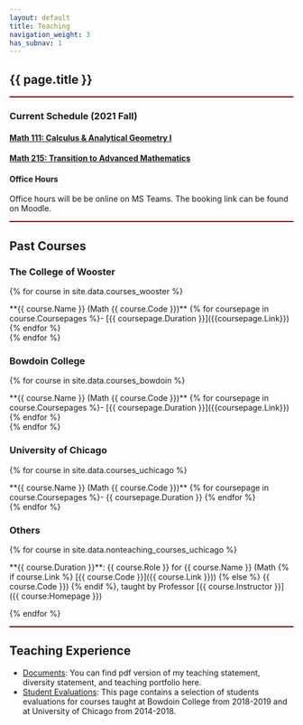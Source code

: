 ```yaml
---
layout: default
title: Teaching
navigation_weight: 3
has_subnav: 1
---
```


<div style="border-bottom: 2px  solid #800000;">

## {{ page.title }}

</div>

<div style="border-bottom: 2px  solid #800000;">

### Current Schedule (2021 Fall)

#### [Math 111: Calculus & Analytical Geometry I]()

#### [Math 215: Transition to Advanced Mathematics]()

#### Office Hours

Office hours will be be online on MS Teams. The booking link can be found on Moodle.


</div>


<div style="border-bottom: 2px  solid #800000;">

## Past Courses


### The College of Wooster


{% for course in site.data.courses_wooster %}
<div class="course">
**{{ course.Name }} (Math {{ course.Code }})** {% for coursepage in course.Coursepages %}- [{{ coursepage.Duration }}]({{coursepage.Link}}) {% endfor %}
</div>
{% endfor %}


### Bowdoin College


{% for course in site.data.courses_bowdoin %}
<div class="course">
**{{ course.Name }} (Math {{ course.Code }})** {% for coursepage in course.Coursepages %}- [{{ coursepage.Duration }}]({{coursepage.Link}}) {% endfor %}
</div>
{% endfor %}


### University of Chicago


{% for course in site.data.courses_uchicago %}
<div class="course">
**{{ course.Name }} (Math {{ course.Code }})** {% for coursepage in course.Coursepages %}- {{ coursepage.Duration }} {% endfor %}
</div>
{% endfor %}
  

### Others


{% for course in site.data.nonteaching_courses_uchicago %}
<div class="course">
**{{ course.Duration }}**: {{ course.Role }} for {{ course.Name }} (Math {% if course.Link %} [{{ course.Code }}]({{ course.Link }})) {% else %} {{ course.Code }}) {% endif %}, taught by Professor [{{ course.Instructor }}]({{ course:Homepage }})

</div>

{% endfor %}


</div>




## Teaching Experience


* [Documents](/teaching/statements): You can find pdf version of my teaching statement, diversity statement, and teaching portfolio here.
* [Student Evaluations](/teaching/evaluations): This page contains a selection of students evaluations for courses taught at Bowdoin College from 2018-2019 and at University of Chicago from 2014-2018.



